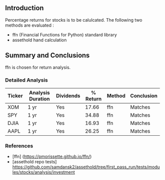 ## Introduction

Percentage returns for stocks is to be calulcated. The following two methods are evaluated :

- ffn (Financial Functions for Python) standard library
- assethold hand calculation

## Summary and Conclusions

ffn is chosen for return analysis.

### Detailed Analysis

| Ticker | Analysis Duration | Dividends | % Return | Method | Conclusion |
| --- | --- | --- | --- | --- | --- |
| XOM | 1 yr | Yes | 17.66 | ffn | Matches |
| SPY | 1 yr | Yes | 34.88 | ffn | Matches | 
| DJIA | 1 yr | Yes | 16.93 | ffn  | Matches  |
| AAPL | 1 yr | Yes | 26.25 | ffn | Matches |

### References

- [ffn] (https://pmorissette.github.io/ffn/)
- [assethold repo tests] <https://github.com/samdansk2/assethold/tree/first_pass_run/tests/modules/stocks/analysis/investment>
